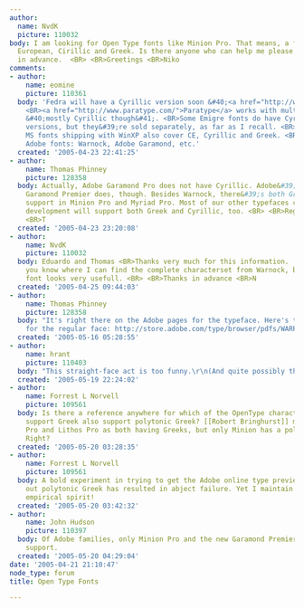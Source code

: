 ```yaml
---
author:
  name: NvdK
  picture: 110032
body: I am looking for Open Type fonts like Minion Pro. That means, a font that contains
  European, Cirillic and Greek. Is there anyone who can help me please.  <BR> <BR>Thanks
  in advance.  <BR> <BR>Greetings <BR>Niko
comments:
- author:
    name: eomine
    picture: 110361
  body: 'Fedra will have a Cyrillic version soon &#40;<a href="http://www.typotheque.com/site/discussions.php?topic=642">link</a>&#41;.
    <BR><a href="http://www.paratype.com/">Paratype</a> works with multilingual fonts
    &#40;mostly Cyrillic though&#41;. <BR>Some Emigre fonts do have Cyrillic and Greek
    versions, but they&#39;re sold separately, as far as I recall. <BR>Most of the
    MS fonts shipping with WinXP also cover CE, Cyrillic and Greek. <BR>And of course,
    Adobe fonts: Warnock, Adobe Garamond, etc.'
  created: '2005-04-23 22:41:25'
- author:
    name: Thomas Phinney
    picture: 128358
  body: Actually, Adobe Garamond Pro does not have Cyrillic. Adobe&#39;s upcoming
    Garamond Premier does, though. Besides Warnock, there&#39;s both Greek and Cyrillic
    support in Minion Pro and Myriad Pro. Most of our other typefaces currently in
    development will support both Greek and Cyrillic, too. <BR> <BR>Regards, <BR>
    <BR>T
  created: '2005-04-23 23:20:08'
- author:
    name: NvdK
    picture: 110032
  body: Eduardo and Thomas <BR>Thanks very much for this information.  <BR> <BR>Do
    you know where I can find the complete characterset from Warnock, because the
    font looks very usefull. <BR> <BR>Thanks in advance <BR>N
  created: '2005-04-25 09:44:03'
- author:
    name: Thomas Phinney
    picture: 128358
  body: "It's right there on the Adobe pages for the typeface. Here's the sample sheet
    for the regular face: http://store.adobe.com/type/browser/pdfs/WARP/WarnockPro-Regular.pdf\r\n\r\nT"
  created: '2005-05-16 05:28:55'
- author:
    name: hrant
    picture: 110403
  body: "This straight-face act is too funny.\r\n(And quite possibly the best strategy.)\r\n\r\nhhp\r\n"
  created: '2005-05-19 22:24:02'
- author:
    name: Forrest L Norvell
    picture: 109561
  body: Is there a reference anywhere for which of the OpenType character sets that
    support Greek also support polytonic Greek? [[Robert Bringhurst]] mentions Minion
    Pro and Lithos Pro as both having Greeks, but only Minion has a polytonic Greek.
    Right?
  created: '2005-05-20 03:28:35'
- author:
    name: Forrest L Norvell
    picture: 109561
  body: A bold experiment in trying to get the Adobe online type previewer to spit
    out polytonic Greek has resulted in abject failure. Yet I maintain my plucky,
    empirical spirit!
  created: '2005-05-20 03:42:32'
- author:
    name: John Hudson
    picture: 110397
  body: Of Adobe families, only Minion Pro and the new Garamond Premier Pro have polytonic
    support.
  created: '2005-05-20 04:29:04'
date: '2005-04-21 21:10:47'
node_type: forum
title: Open Type Fonts

---
```

